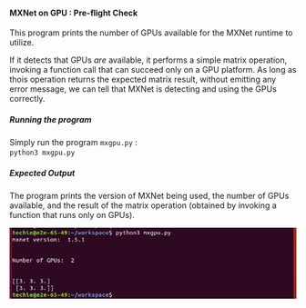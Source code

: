 #### MXNet on GPU : Pre-flight Check
This program prints the number of GPUs available for the MXNet runtime to utilize.

If it detects that GPUs *are* available, it performs a simple matrix operation, invoking a function call that can succeed only on a GPU platform. As long as thois operation returns the expected matrix result, without emitting any error message, we can tell that MXNet is detecting and using the GPUs correctly.

##### Running the program

Simply run the program `mxgpu.py` : \
`python3 mxgpu.py`

##### Expected Output

The program prints the version of MXNet being used, the number of GPUs available, and the result of the matrix operation (obtained by invoking a function that runs only on GPUs).

![preflight](https://github.com/techyugadi/dnn_gpu/blob/master/img/dnn16.png)
